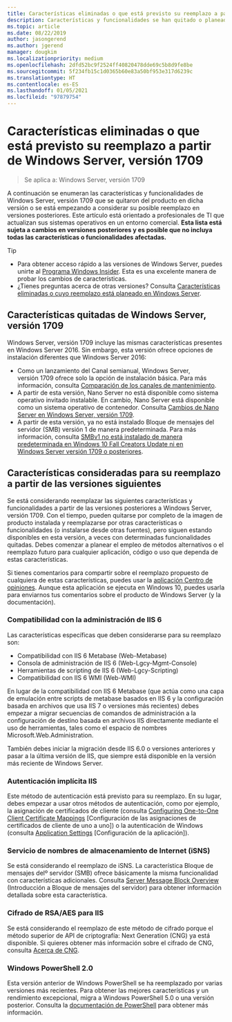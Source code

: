 ```yaml
---
title: Características eliminadas o que está previsto su reemplazo a partir de Windows Server (versión 1709)
description: Características y funcionalidades se han quitado o planeado para su eliminación en las versiones.
ms.topic: article
ms.date: 08/22/2019
author: jasongerend
ms.author: jgerend
manager: dougkim
ms.localizationpriority: medium
ms.openlocfilehash: 2dfd52bc9f2524ff40820478dde69c5b8d9fe8be
ms.sourcegitcommit: 5f234fb15c1d0365b60e83a50bf953e317d6239c
ms.translationtype: HT
ms.contentlocale: es-ES
ms.lasthandoff: 01/05/2021
ms.locfileid: "97879754"
---
```

# <a name="features-removed-or-planned-for-replacement-starting-with-windows-server-version-1709"></a>Características eliminadas o que está previsto su reemplazo a partir de Windows Server, versión 1709

>Se aplica a: Windows Server, versión 1709

A continuación se enumeran las características y funcionalidades de Windows Server, versión 1709 que se quitaron del producto en dicha versión o se está empezando a considerar su posible reemplazo en versiones posteriores. Este artículo está orientado a profesionales de TI que actualizan sus sistemas operativos en un entorno comercial. **Esta lista está sujeta a cambios en versiones posteriores y es posible que no incluya todas las características o funcionalidades afectadas.**

> [!TIP]
> - Para obtener acceso rápido a las versiones de Windows Server, puedes unirte al [Programa Windows Insider](https://insider.windows.com). Esta es una excelente manera de probar los cambios de características.
> - ¿Tienes preguntas acerca de otras versiones? Consulta [Características eliminadas o cuyo reemplazo está planeado en Windows Server](../get-started-19/removed-features.md).

## <a name="features-removed-from-windows-server-version-1709"></a>Características quitadas de Windows Server, versión 1709

Windows Server, versión 1709 incluye las mismas características presentes en Windows Server 2016. Sin embargo, esta versión ofrece opciones de instalación diferentes que Windows Server 2016:

- Como un lanzamiento del Canal semianual, Windows Server, versión 1709 ofrece solo la opción de instalación básica. Para más información, consulta [Comparación de los canales de mantenimiento](../get-started-19/servicing-channels-19.md).
- A partir de esta versión, Nano Server no está disponible como sistema operativo invitado instalable. En cambio, Nano Server está disponible como un sistema operativo de contenedor. Consulta [Cambios de Nano Server en Windows Server, versión 1709](nano-in-semi-annual-channel.md).
- A partir de esta versión, ya no está instalado Bloque de mensajes del servidor (SMB) versión 1 de manera predeterminada. Para más información, consulta [SMBv1 no está instalado de manera predeterminada en Windows 10 Fall Creators Update ni en Windows Server versión 1709 o posteriores](https://support.microsoft.com/help/4034314/smbv1-is-not-installed-by-default-in-windows).


## <a name="features-being-considered-for-replacement-starting-with-subsequent-releases"></a>Características consideradas para su reemplazo a partir de las versiones siguientes

Se está considerando reemplazar las siguientes características y funcionalidades a partir de las versiones posteriores a Windows Server, versión 1709. Con el tiempo, pueden quitarse por completo de la imagen de producto instalada y reemplazarse por otras características o funcionalidades (o instalarse desde otras fuentes), pero siguen estando disponibles en esta versión, a veces con determinadas funcionalidades quitadas. Debes comenzar a planear el empleo de métodos alternativos o el reemplazo futuro para cualquier aplicación, código o uso que dependa de estas características.

Si tienes comentarios para compartir sobre el reemplazo propuesto de cualquiera de estas características, puedes usar la [aplicación Centro de opiniones](https://support.microsoft.com/help/4021566/windows-10-send-feedback-to-microsoft-with-feedback-hub-app). Aunque esta aplicación se ejecuta en Windows 10, puedes usarla para enviarnos tus comentarios sobre el producto de Windows Server (y la documentación).

### <a name="iis-6-management-compatibility"></a>Compatibilidad con la administración de IIS 6
Las características específicas que deben considerarse para su reemplazo son:

- Compatibilidad con IIS 6 Metabase (Web-Metabase)
- Consola de administración de IIS 6 (Web-Lgcy-Mgmt-Console)
- Herramientas de scripting de IIS 6 (Web-Lgcy-Scripting)
- Compatibilidad con IIS 6 WMI (Web-WMI)

En lugar de la compatibilidad con IIS 6 Metabase (que actúa como una capa de emulación entre scripts de metabase basados en IIS 6 y la configuración basada en archivos que usa IIS 7 o versiones más recientes) debes empezar a migrar secuencias de comandos de administración a la configuración de destino basada en archivos IIS directamente mediante el uso de herramientas, tales como el espacio de nombres Microsoft.Web.Administration.

También debes iniciar la migración desde IIS 6.0 o versiones anteriores y pasar a la última versión de IIS, que siempre está disponible en la versión más reciente de Windows Server.


### <a name="iis-digest-authentication"></a>Autenticación implícita IIS
Este método de autenticación está previsto para su reemplazo. En su lugar, debes empezar a usar otros métodos de autenticación, como por ejemplo, la asignación de certificados de cliente (consulta [Configuring One-to-One Client Certificate Mappings](/iis/manage/configuring-security/configuring-one-to-one-client-certificate-mappings) [Configuración de las asignaciones de certificados de cliente de uno a uno]) o la autenticación de Windows (consulta [Application Settings](/iis-administration/configuration/appsettings.json) [Configuración de la aplicación]).

### <a name="internet-storage-name-service-isns"></a>Servicio de nombres de almacenamiento de Internet (iSNS)
Se está considerando el reemplazo de iSNS. La característica Bloque de mensajes delº servidor (SMB) ofrece básicamente la misma funcionalidad con características adicionales. Consulta [Server Message Block Overview](/previous-versions/windows/it-pro/windows-server-2012-R2-and-2012/hh831795(v=ws.11)) (Introducción a Bloque de mensajes del servidor) para obtener información detallada sobre esta característica.

### <a name="rsaaes-encryption-for-iis"></a>Cifrado de RSA/AES para IIS
Se está considerando el reemplazo de este método de cifrado porque el método superior de API de criptografía: Next Generation (CNG) ya está disponible. Si quieres obtener más información sobre el cifrado de CNG, consulta [Acerca de CNG](/windows/win32/seccng/about-cng).

### <a name="windows-powershell-20"></a>Windows PowerShell 2.0
Esta versión anterior de Windows PowerShell se ha reemplazado por varias versiones más recientes. Para obtener las mejores características y un rendimiento excepcional, migra a Windows PowerShell 5.0 o una versión posterior. Consulta la [documentación de PowerShell](/powershell/index?view=powershell-5.1&preserve-view=true) para obtener más información.
